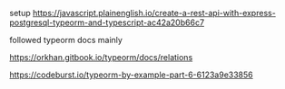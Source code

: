 setup https://javascript.plainenglish.io/create-a-rest-api-with-express-postgresql-typeorm-and-typescript-ac42a20b66c7

followed typeorm docs mainly

https://orkhan.gitbook.io/typeorm/docs/relations


https://codeburst.io/typeorm-by-example-part-6-6123a9e33856